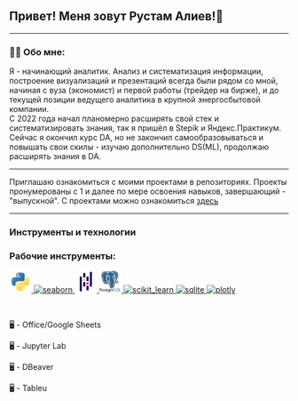 ## Привет! Меня зовут Рустам Алиев!👋
---

### 👨‍💻 Обо мне:
Я - начинающий аналитик. Анализ и систематизация информации,  построение визуализаций и презентаций всегда были рядом со мной, начиная с вуза (экономист) и первой работы (трейдер на бирже), и до текущей позиции ведущего аналитика в крупной энергосбытовой компании.<br>С 2022 года начал планомерно расширять свой стек и систематизировать знания, так я пришёл в Stepik и Яндекс.Практикум. Сейчас я окончил курс DA, но не закончил самообразовываться и повышать свои скилы - изучаю дополнительно DS(ML), продолжаю расширять знания в DA. 

---
Приглашаю ознакомиться с моими проектами в репозиториях. Проекты пронумерованы с 1 и далее по мере освоения навыков, завершающий - "выпускной". С проектами можно ознакомиться [здесь](https://github.com/AlievRust/Portfolio)


---
### Инструменты и технологии 
<h3 align="left">Рабочие инструменты:</h3>
<a href="https://www.python.org" target="_blank" rel="noreferrer"> <img src="https://raw.githubusercontent.com/devicons/devicon/master/icons/python/python-original.svg" alt="python" width="40" height="40"/> </a> 
<a href="https://seaborn.pydata.org/" target="_blank" rel="noreferrer"> <img src="https://seaborn.pydata.org/_images/logo-mark-lightbg.svg" alt="seaborn" width="40" height="40"/> </a> 
<a href="https://pandas.pydata.org/" target="_blank" rel="noreferrer"> <img src="https://raw.githubusercontent.com/devicons/devicon/2ae2a900d2f041da66e950e4d48052658d850630/icons/pandas/pandas-original.svg" alt="pandas" width="40" height="40"/> </a>
<a href="https://www.postgresql.org" target="_blank" rel="noreferrer"> <img src="https://raw.githubusercontent.com/devicons/devicon/master/icons/postgresql/postgresql-original-wordmark.svg" alt="postgresql" width="40" height="40"/> </a> 
<a href="https://scikit-learn.org/" target="_blank" rel="noreferrer"> <img src="https://upload.wikimedia.org/wikipedia/commons/0/05/Scikit_learn_logo_small.svg" alt="scikit_learn" width="40" height="40"/> </a>
<a href="https://www.sqlite.org/" target="_blank" rel="noreferrer"> <img src="https://www.vectorlogo.zone/logos/sqlite/sqlite-icon.svg" alt="sqlite" width="40" height="40"/> </a>
<a href="https://plotly.com/python/" target="_blank" rel="noreferrer"> <img src="https://media.slid.es/uploads/193475/images/6901970/plotly.png" alt="plotly" width="40" height="40"/> </a> </p><br>


🖥️ - Office/Google Sheets

🖥️ - Jupyter Lab

🖥️ - DBeaver

🖥️ - Tableu
